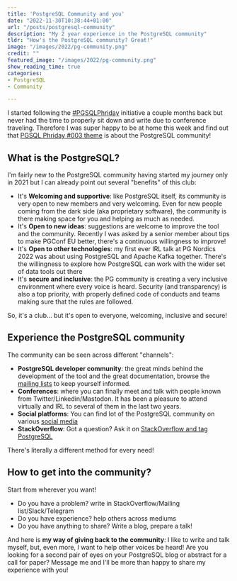 ```yaml
---
title: 'PostgreSQL Community and you'
date: "2022-11-30T10:38:44+01:00"
url: "/posts/postgresql-community"
description: "My 2 year experience in the PostgreSQL community"
tldr: "How's the PostgreSQL community? Great!"
image: "/images/2022/pg-community.png"
credit: ""
featured_image: "/images/2022/pg-community.png"
show_reading_time: true
categories:
- PostgreSQL
- Community

---
```


I started following the [#PGSQLPhriday](https://www.softwareandbooz.com/pgsql-phriday-001-invite/) initiative a couple months back but never had the time to properly sit down and write due to conference traveling. Therefore I was super happy to be at home this week and find out that [PGSQL Phriday #003 theme](https://sqlasylum.wordpress.com/2022/11/29/pgsql-phriday-003-what-is-the-community-to-you/) is about the PostgreSQL community!

<!--more-->

## What is the PostgreSQL? 

I'm fairly new to the PostgreSQL community having started my journey only in 2021 but I can already point out several "benefits" of this club:

* It's **Welcoming and supportive**: like PostgreSQL itself, its community is very open to new members and very welcoming. Even for new people coming from the dark side (aka proprietary software), the community is there making space for you and helping as much as needed.
* It's **Open to new ideas**: suggestions are welcome to improve the tool and the community. Recently I was asked by a senior member about tips to make PGConf EU better, there's a continuous willingness to improve!
* It's **Open to other technologies**: my first ever IRL talk at PG Nordics 2022 was about using PostgreSQL and Apache Kafka together. There's the willingness to explore how PostgreSQL can work with the wider set of data tools out there
* It's **secure and inclusive**: the PG community is creating a very inclusive environment where every voice is heard. Security (and transparency) is also a top priority, with properly defined code of conducts and teams making sure that the rules are followed. 

So, it's a club... but it's open to everyone, welcoming, inclusive and secure!

## Experience the PostgreSQL community

The community can be seen across different "channels":

* **PostgreSQL developer community**: the great minds behind the development of the tool and the great documentation, browse the [mailing lists](https://www.postgresql.org/list/) to keep yourself informed.
* **Conferences**: where you can finally meet and talk with people known from Twitter/Linkedin/Mastodon. It has been a pleasure to attend virtually and IRL to several of them in the last two years.
* **Social platforms**: You can find lot of the PostgreSQL community on various [social media](https://postgresql.life/social/)
* **StackOverflow**: Got a question? Ask it on [StackOverflow and tag PostgreSQL](https://stackoverflow.com/questions/tagged/postgresql)


There's literally a different method for every need!

## How to get into the community?

Start from wherever you want! 
* Do you have a problem? write in StackOverflow/Mailing list/Slack/Telegram
* Do you have experience? help others across mediums
* Do you have anything to share? Write a blog, prepare a talk!

And here is **my way of giving back to the community**: I like to write and talk myself, but, even more, I want to help other voices be heard! Are you looking for a second pair of eyes on your PostgreSQL blog or abstract for a call for paper? Message me and I'll be more than happy to share my experience with you!


